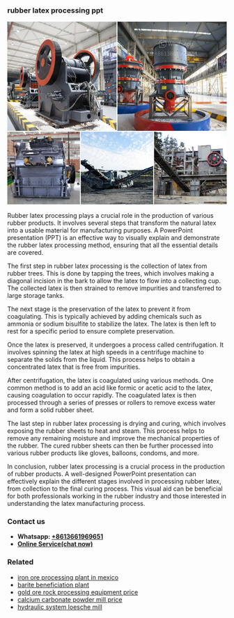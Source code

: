 <h3>rubber latex processing ppt</h3><img src='1703042443.jpg' alt=''><p>Rubber latex processing plays a crucial role in the production of various rubber products. It involves several steps that transform the natural latex into a usable material for manufacturing purposes. A PowerPoint presentation (PPT) is an effective way to visually explain and demonstrate the rubber latex processing method, ensuring that all the essential details are covered.</p><p>The first step in rubber latex processing is the collection of latex from rubber trees. This is done by tapping the trees, which involves making a diagonal incision in the bark to allow the latex to flow into a collecting cup. The collected latex is then strained to remove impurities and transferred to large storage tanks.</p><p>The next stage is the preservation of the latex to prevent it from coagulating. This is typically achieved by adding chemicals such as ammonia or sodium bisulfite to stabilize the latex. The latex is then left to rest for a specific period to ensure complete preservation.</p><p>Once the latex is preserved, it undergoes a process called centrifugation. It involves spinning the latex at high speeds in a centrifuge machine to separate the solids from the liquid. This process helps to obtain a concentrated latex that is free from impurities.</p><p>After centrifugation, the latex is coagulated using various methods. One common method is to add an acid like formic or acetic acid to the latex, causing coagulation to occur rapidly. The coagulated latex is then processed through a series of presses or rollers to remove excess water and form a solid rubber sheet.</p><p>The last step in rubber latex processing is drying and curing, which involves exposing the rubber sheets to heat and steam. This process helps to remove any remaining moisture and improve the mechanical properties of the rubber. The cured rubber sheets can then be further processed into various rubber products like gloves, balloons, condoms, and more.</p><p>In conclusion, rubber latex processing is a crucial process in the production of rubber products. A well-designed PowerPoint presentation can effectively explain the different stages involved in processing rubber latex, from collection to the final curing process. This visual aid can be beneficial for both professionals working in the rubber industry and those interested in understanding the latex manufacturing process.</p><h3>Contact us</h3><ul><li><strong>Whatsapp:&nbsp;<a href="https://wa.me/8613661969651">+8613661969651</a></strong></li><li><a href="https://swt.shibang-china.com/?git&amp;zhl&amp;rubber latex processing ppt"><strong>Online Service(chat now)</strong></a></li></ul><h3>Related</h3><ul><li><a href='iron ore processing plant in mexico.md'>iron ore processing plant in mexico</a></li><li><a href='barite beneficiation plant.md'>barite beneficiation plant</a></li><li><a href='gold ore rock processing equipment price.md'>gold ore rock processing equipment price</a></li><li><a href='calcium carbonate powder mill price.md'>calcium carbonate powder mill price</a></li><li><a href='hydraulic system loesche mill.md'>hydraulic system loesche mill</a></li></ul>